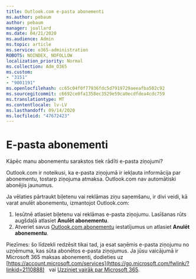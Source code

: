 ```yaml
---
title: Outlook.com e-pasta abonementi
ms.author: pebaum
author: pebaum
manager: joallard
ms.date: 04/21/2020
ms.audience: Admin
ms.topic: article
ms.service: o365-administration
ROBOTS: NOINDEX, NOFOLLOW
localization_priority: Normal
ms.collection: Adm_O365
ms.custom:
- "3151"
- "9001191"
ms.openlocfilehash: cc65c04f0f77936fdc5d7919729aeeafba502c92
ms.sourcegitcommit: c6692ce0fa1358ec3529e59ca0ecdfdea4cdc759
ms.translationtype: MT
ms.contentlocale: lv-LV
ms.lasthandoff: 09/14/2020
ms.locfileid: "47672423"
---
```

# <a name="email-subscriptions"></a>E-pasta abonementi

Kāpēc manu abonementu sarakstos tiek rādīti e-pasta ziņojumi?

Outlook.com ir noteikusi, ka e-pasta ziņojumā ir iekļauta informācija par abonementu, tostarp ziņojuma atmaksa. Outlook.com nav automātiski abonējis jaunumus.

Ja vēlaties pārtraukt biļetenu vai reklāmas ziņu saņemšanu, ir divi veidi, kā varat anulēt abonementu, izmantojot Outlook.com:
1. Iesūtnē atlasiet biļetenu vai reklāmas e-pasta ziņojumu. Lasīšanas rūts augšdaļā atlasiet **Anulēt abonementu**.
2. Atveriet savus [Outlook.com abonementu](https://go.microsoft.com/fwlink/?linkid=2110887) iestatījumus un atlasiet **Anulēt abonementu**.

Piezīmes: šo līdzekli redzēsit tikai tad, ja esat saņēmis e-pasta ziņojumu no uzņēmuma, kas sūta abonētos e-pasta ziņojumus.
Ja jūsu vaicājumā ir Microsoft 365 maksas abonementi, dodieties uz [https://account.microsoft.com/services](https://go.microsoft.com/fwlink/?linkid=2110888)   vai [Uzziniet vairāk par Microsoft 365](https://products.office.com/compare-all-microsoft-office-products?tab=1&WT.mc_id=PROD_OL-Web_Support_O365NewValue_Upgrade).
  